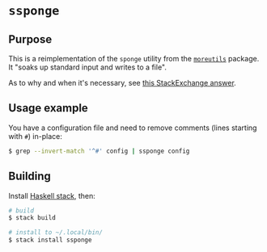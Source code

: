 # `ssponge`

## Purpose

This is a reimplementation of the `sponge` utility from the [`moreutils`](https://joeyh.name/code/moreutils/) package. It "soaks up standard input and writes to a file".

As to why and when it's necessary, see [this StackExchange answer](https://unix.stackexchange.com/questions/207919/sponge-from-moreutils-whats-the-difference-to-shell-redirect-useful-examples/207921#207921).

## Usage example

You have a configuration file and need to remove comments (lines starting with `#`) in-place:

```bash
$ grep --invert-match '^#' config | ssponge config
```

## Building

Install [Haskell stack](https://docs.haskellstack.org/en/stable/README/), then:

```bash
# build
$ stack build

# install to ~/.local/bin/
$ stack install ssponge
```
